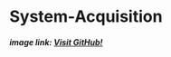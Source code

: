 # System-Acquisition

##### image link: [Visit GitHub!]([https://www.youtube.com/live/9DafPi5fFUQ?si=8qu76L-LNxU6LXmR](https://www.dropbox.com/s/bt7orp85d1hpxxd/Project.E01?dl=0))
